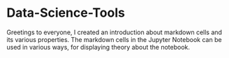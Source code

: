  # Data-Science-Tools
Greetings to everyone, I created an introduction about markdown cells and its various properties. 
The markdown cells in the Jupyter Notebook can be used in various ways, for displaying theory about the notebook. 

